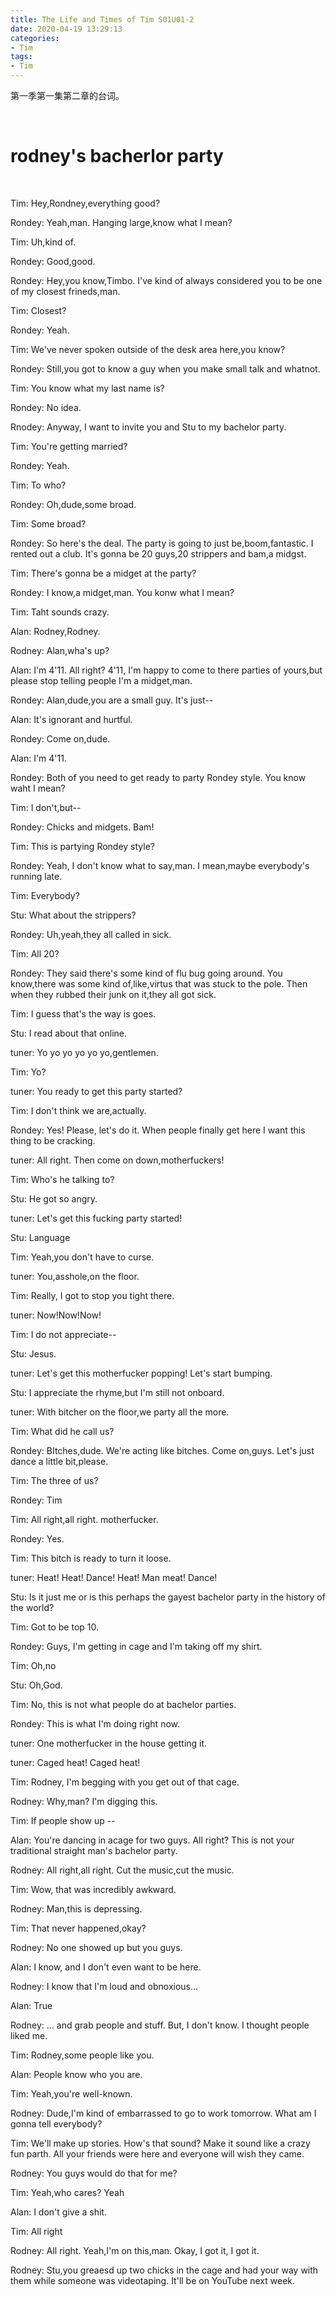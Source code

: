 ```yaml
---
title: The Life and Times of Tim S01U01-2
date: 2020-04-19 13:29:13
categories:
- Tim
tags:
- Tim
---
```

第一季第一集第二章的台词。

<!-- more -->

<br/>

# rodney's bacherlor party

<br/>

Tim: Hey,Rondney,everything good?

Rondey: Yeah,man. Hanging large,know what I mean?

Tim: Uh,kind of.

Rondey: Good,good.

Rondey: Hey,you know,Timbo. I've kind of always considered you to be one of my closest frineds,man.

Tim: Closest?

Rondey: Yeah.

Tim: We've never spoken outside of the desk area here,you know?

Rondey: Still,you got to know a guy when you make small talk and whatnot.

Tim: You know what my last name is?

Rondey: No idea.

Rnodey: Anyway, I want to invite you and Stu to my bachelor party.

Tim: You're getting married?

Rondey: Yeah.

Tim: To who?

Rondey: Oh,dude,some broad.

Tim: Some broad?

Rondey: So here's the deal. The party is going to just be,boom,fantastic. I rented out a club. It's gonna be 20 guys,20 strippers and bam,a midgst.

Tim: There's gonna be a midget at the party?

Rondey: I know,a midget,man. You konw what I mean?

Tim: Taht sounds crazy.

Alan: Rodney,Rodney.

Rodney: Alan,wha's up?

Alan: I'm 4'11. All right? 4'11, I'm happy to come to there parties of yours,but please stop telling people I'm a midget,man.

Rondey: Alan,dude,you are a small guy. It's just--

Alan: It's ignorant and hurtful.

Rondey: Come on,dude.

Alan: I'm 4'11.

Rondey: Both of you need to get ready to party Rondey style. You know waht I mean?

Tim: I don't,but--

Rondey: Chicks and midgets. Bam!

Tim: This is partying Rondey style?

Rondey: Yeah, I don't know what to say,man. I mean,maybe everybody's running late.

Tim: Everybody?

Stu: What about the strippers?

Rondey: Uh,yeah,they all called in sick.

Tim: All 20?

Rondey: They said there's some kind of flu bug going around. You know,there was some kind of,like,virtus that was stuck to the pole. Then when they rubbed their junk on it,they all got sick.

Tim: I guess that's the way is goes.

Stu: I read about that online.

tuner: Yo yo yo yo yo yo,gentlemen.

Tim: Yo?

tuner: You ready to get this party started?

Tim: I don't think we are,actually.

Rondey: Yes! Please, let's do it. When people finally get here I want this thing to be cracking.

tuner: All right. Then come on down,motherfuckers!

Tim: Who's he talking to?

Stu: He got so angry.

tuner: Let's get this fucking party started!

Stu: Language

Tim: Yeah,you don't have to curse.

tuner: You,asshole,on the floor.

Tim: Really, I got to stop you tight there.

tuner: Now!Now!Now!

Tim: I do not appreciate--

Stu: Jesus.

tuner: Let's get this motherfucker popping! Let's start bumping.

Stu: I appreciate the rhyme,but I'm still not onboard.

tuner: With bitcher on the floor,we party all the more.

Tim: What did he call us?

Rondey: BItches,dude. We're acting like bitches. Come on,guys. Let's just dance a little bit,please.

Tim: The three of us?

Rondey: Tim

Tim: All right,all right. motherfucker.

Rondey: Yes.

Tim: This bitch is ready to turn it loose.

tuner: Heat! Heat! Dance! Heat! Man meat! Dance!

Stu: Is it just me or is this perhaps the gayest bachelor party in the history of the world?

Tim: Got to be top 10.

Rondey: Guys, I'm getting in cage and I'm taking off my shirt.

Tim: Oh,no

Stu: Oh,God.

Tim: No, this is not what people do at bachelor parties.

Rondey: This is what I'm doing right now.

tuner: One motherfucker in the house getting it.

tuner: Caged heat! Caged heat!

Tim: Rodney, I'm begging with you get out of that cage.

Rodney: Why,man? I'm digging this.

Tim: If people show up --

Alan: You're dancing in acage for two guys. All right? This is not your traditional straight man's bachelor party.

Rodney: All right,all right. Cut the music,cut the music.

Tim: Wow, that was incredibly awkward.

Rodney: Man,this is depressing.

Tim: That never happened,okay?

Rodney: No one showed up but you guys.

Alan: I know, and I don't even want to be here.

Rodney: I know that I'm loud and obnoxious...

Alan: True

Rodney: ... and grab people and stuff. But, I don't know. I thought people liked me.

Tim: Rodney,some people like you.

Alan: People know who you are.

Tim: Yeah,you're well-known.

Rodney: Dude,I'm kind of embarrassed to go to work tomorrow. What am I gonna tell everybody?

Tim: We'll make up stories. How's that sound? Make it sound like a crazy fun parth. All your friends were here and everyone will wish they came.

Rodney: You guys would do that for me?

Tim: Yeah,who cares? Yeah

Alan: I don't give a shit.

Tim: All right

Rodney: All right. Yeah,I'm on this,man. Okay, I got it, I got it.

Rodney: Stu,you greaesd up two chicks in the cage and had your way with them while someone was videotaping. It'll be on YouTube next week.




















